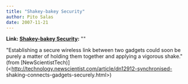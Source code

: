 ```yaml
---
title: "Shakey-bakey Security"
author: Pito Salas
date: 2007-11-21
---
```


**Link: [Shakey-bakey Security](None):** ""



"Establishing a secure wireless link between two gadgets could soon be purely
a matter of holding them together and applying a vigorous shake." (from
[NewScientistTech)](<http://technology.newscientist.com/article/dn12912-synchronised-
shaking-connects-gadgets-securely.html>)


